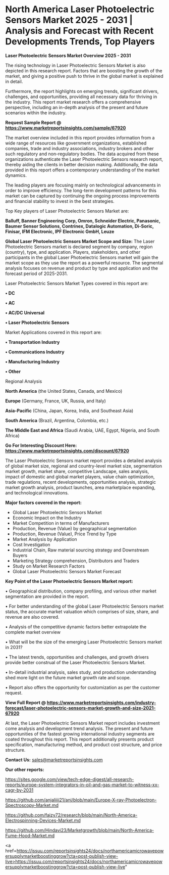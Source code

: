  # North America Laser Photoelectric Sensors Market 2025 - 2031 | Analysis and Forecast with Recent Developments Trends, Top Players

<Strong> Laser Photoelectric Sensors Market Overview 2025 - 2031</strong>

The rising technology in Laser Photoelectric Sensors Market is also depicted in this research report. Factors that are boosting the growth of the market, and giving a positive push to thrive in the global market is explained in detail.

Furthermore, the report highlights on emerging trends, significant drivers, challenges, and opportunities, providing all necessary data for thriving in the industry. This report market research offers a comprehensive perspective, including an in-depth analysis of the present and future scenarios within the industry.

<strong>Request Sample Report @ <a href=https://www.marketreportsinsights.com/sample/67920>https://www.marketreportsinsights.com/sample/67920</a></strong>

The market overview included in this report provides information from a wide range of resources like government organizations, established companies, trade and industry associations, industry brokers and other such regulatory and non-regulatory bodies. The data acquired from these organizations authenticate the Laser Photoelectric Sensors research report, thereby aiding the clients in better decision making. Additionally, the data provided in this report offers a contemporary understanding of the market dynamics.

The leading players are focusing mainly on technological advancements in order to improve efficiency. The long-term development patterns for this market can be captured by continuing the ongoing process improvements and financial stability to invest in the best strategies.

Top Key players of Laser Photoelectric Sensors Market are:

<strong>Balluff, Banner Engineering Corp, Omron, Schneider Electric, Panasonic, Baumer Sensor Solutions, Contrinex, Datalogic Automation, Di-Soric, Finisar, IFM Electronic, IPF Electronic GmbH, Leuze</strong>

<strong><b>Global Laser Photoelectric Sensors Market Scope and Size:</b></strong>
The Laser Photoelectric Sensors market is declared segment by company, region (country), type, and application. Players, stakeholders, and other participants in the global Laser Photoelectric Sensors market will gain the market scope as they use the report as a powerful resource. The segmental analysis focuses on revenue and product by type and application and the forecast period of 2025-2031.

Laser Photoelectric Sensors Market Types covered in this report are:

<strong>• DC

• AC

• AC/DC Universal

• Laser Photoelectric Sensors</strong>

Market Applications covered in this report are:

<strong>• Transportation Industry

• Communications Industry

• Manufacturing Industry

• Other</strong> 

Regional Analysis

<strong>North America</strong> (the United States, Canada, and Mexico)

<strong>Europe</strong> (Germany, France, UK, Russia, and Italy)

<strong>Asia-Pacific</strong> (China, Japan, Korea, India, and Southeast Asia)

<strong>South America</strong> (Brazil, Argentina, Colombia, etc.)

<strong>The Middle East and Africa</strong> (Saudi Arabia, UAE, Egypt, Nigeria, and South Africa)

<strong>Go For Interesting Discount Here: <a href=https://www.marketreportsinsights.com/discount/67920>https://www.marketreportsinsights.com/discount/67920</a></strong>

The Laser Photoelectric Sensors market report provides a detailed analysis of global market size, regional and country-level market size, segmentation market growth, market share, competitive Landscape, sales analysis, impact of domestic and global market players, value chain optimization, trade regulations, recent developments, opportunities analysis, strategic market growth analysis, product launches, area marketplace expanding, and technological innovations.

<strong><b>Major factors covered in the report:</b></strong>
<ul>
  <li>Global Laser Photoelectric Sensors Market </li>
  <li>Economic Impact on the Industry</li>
  <li>Market Competition in terms of Manufacturers</li>
  <li>Production, Revenue (Value) by geographical segmentation</li>
  <li>Production, Revenue (Value), Price Trend by Type</li>
  <li>Market Analysis by Application</li>
  <li>Cost Investigation</li>
  <li>Industrial Chain, Raw material sourcing strategy and Downstream Buyers</li>
  <li>Marketing Strategy comprehension, Distributors and Traders</li>
  <li>Study on Market Research Factors</li>
  <li>Global Laser Photoelectric Sensors Market Forecast</li>
</ul>

<strong><b>Key Point of the Laser Photoelectric Sensors Market report:</b></strong>

• Geographical distribution, company profiling, and various other market segmentation are provided in the report.

• For better understanding of the global Laser Photoelectric Sensors market status, the accurate market valuation which comprises of size, share, and revenue are also covered.

• Analysis of the competitive dynamic factors better extrapolate the complete market overview

• What will be the size of the emerging Laser Photoelectric Sensors market in 2031?

• The latest trends, opportunities and challenges, and growth drivers provide better construal of the Laser Photoelectric Sensors Market.

• In-detail industrial analysis, sales study, and production understanding shed more light on the future market growth rate and scope.

• Report also offers the opportunity for customization as per the customer request.

<strong><b>View Full Report @ <a href=https://www.marketreportsinsights.com/industry-forecast/laser-photoelectric-sensors-market-growth-and-size-2021-67920>https://www.marketreportsinsights.com/industry-forecast/laser-photoelectric-sensors-market-growth-and-size-2021-67920</a></b></strong>


At last, the Laser Photoelectric Sensors Market report includes investment come analysis and development trend analysis. The present and future opportunities of the fastest growing international industry segments are coated throughout this report. This report additionally presents product specification, manufacturing method, and product cost structure, and price structure.

<strong>Contact Us:</strong>
sales@marketreportsinsights.com

<strong>Our other reports:</strong>

<a href=https://sites.google.com/view/tech-edge-digest/all-research-reports/europe-system-integrators-in-oil-and-gas-market-to-witness-xx-cagr-by-2031>https://sites.google.com/view/tech-edge-digest/all-research-reports/europe-system-integrators-in-oil-and-gas-market-to-witness-xx-cagr-by-2031</a>

<a href=https://github.com/anjaliiii21/anj/blob/main/Europe-X-ray-Photoelectron-Spectroscopy-Market.md>https://github.com/anjaliiii21/anj/blob/main/Europe-X-ray-Photoelectron-Spectroscopy-Market.md</a>

<a href=https://github.com/faizy72/research/blob/main/North-America-Electrospinning-Devices-Market.md>https://github.com/faizy72/research/blob/main/North-America-Electrospinning-Devices-Market.md</a>

<a href=https://github.com/Hindavi23/Marketgrowth/blob/main/North-America-Fume-Hood-Market.md>https://github.com/Hindavi23/Marketgrowth/blob/main/North-America-Fume-Hood-Market.md</a>

<a href=https://issuu.com/reportsinsights24/docs/northamericamicrowavepowersupplymarketboostinggrow?cta=post-publish-view-live>https://issuu.com/reportsinsights24/docs/northamericamicrowavepowersupplymarketboostinggrow?cta=post-publish-view-live</a>"

